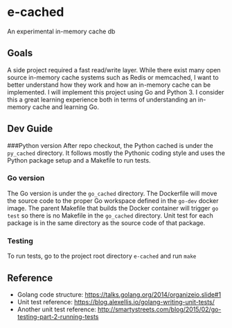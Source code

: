 # e-cached
An experimental in-memory cache db

## Goals
A side project required a fast read/write layer. While there exist many open source in-memory cache systems such as Redis or memcached, I want to better understand how they work and how an in-memory cache can be implemented. I will implement this project using Go and Python 3. I consider this a great learning experience both in terms of understanding an in-memory cache and learning Go.

## Dev Guide
###Python version
After repo checkout, the Python cached is under the `py_cached` directory. It follows mostly the Pythonic coding style and uses the Python package setup and a Makefile to run tests.

### Go version
The Go version is under the `go_cached` directory. The Dockerfile will move the source code to the proper Go workspace defined in the `go-dev` docker image. The parent Makefile that builds the Docker container will trigger `go test` so there is no Makefile in the `go_cached` directory. Unit test for each package is in the same directory as the source code of that package.

### Testing
To run tests, go to the project root directory `e-cached` and run `make`

## Reference
- Golang code structure: https://talks.golang.org/2014/organizeio.slide#1
- Unit test reference:
https://blog.alexellis.io/golang-writing-unit-tests/
- Another unit test reference: http://smartystreets.com/blog/2015/02/go-testing-part-2-running-tests
